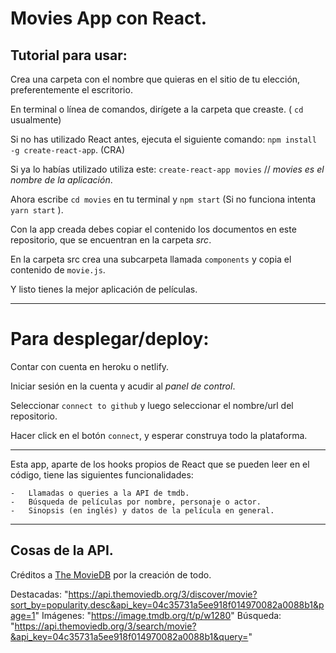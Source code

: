 # Movies App con React.

## Tutorial para usar:

Crea una carpeta con el nombre que quieras en el sitio de tu elección, preferentemente el escritorio.

En terminal o línea de comandos, dirígete a la carpeta que creaste. ( `cd` usualmente)

Si no has utilizado React antes, ejecuta el siguiente comando: `npm install -g create-react-app`. (CRA)

Si ya lo habías utilizado utiliza este: `create-react-app movies` // _movies es el nombre de la aplicación_.

Ahora escribe `cd movies` en tu terminal y `npm start` (Si no funciona intenta `yarn start` ).

Con la app creada debes copiar el contenido los documentos en este repositorio, que se encuentran en la carpeta _src_.

En la carpeta src crea una subcarpeta llamada `components` y copia el contenido de `movie.js`.

Y listo tienes la mejor aplicación de películas.

---
# Para desplegar/deploy:

Contar con cuenta en heroku o netlify.

Iniciar sesión en la cuenta y acudir al _panel de control_.

Seleccionar `connect to github` y luego seleccionar el nombre/url del repositorio.

Hacer click en el botón `connect`, y esperar construya todo la plataforma.


---
Esta app, aparte de los hooks propios de React que se pueden leer en el código, tiene las siguientes funcionalidades:
    
    -   Llamadas o queries a la API de tmdb.
    -   Búsqueda de películas por nombre, personaje o actor.
    -   Sinopsis (en inglés) y datos de la película en general.

---
## Cosas de la API.

Créditos a [The MovieDB](https://www.themoviedb.org/) por la creación de todo.

Destacadas: "https://api.themoviedb.org/3/discover/movie?sort_by=popularity.desc&api_key=04c35731a5ee918f014970082a0088b1&page=1"
Imágenes: "https://image.tmdb.org/t/p/w1280"
Búsqueda: "https://api.themoviedb.org/3/search/movie?&api_key=04c35731a5ee918f014970082a0088b1&query="
